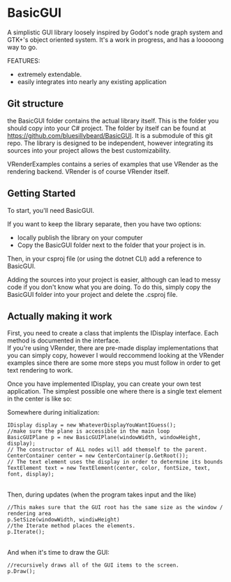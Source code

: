 # BasicGUI

A simplistic GUI library loosely inspired by Godot's node graph system and GTK+'s object oriented system.
It's a work in progress, and has a looooong way to go.

FEATURES: <br>
- extremely extendable. <br>
- easily integrates into nearly any existing application

## Git structure
the BasicGUI folder contains the actual library itself. This is the folder you should copy into your C# project.
The folder by itself can be found at https://github.com/bluesillybeard/BasicGUI. It is a submodule of this git repo.
The library is designed to be independent, however integrating its sources into your project allows the best customizability.

VRenderExamples contains a series of examples that use VRender as the rendering backend. VRender is of course VRender itself.

## Getting Started

To start, you'll need BasicGUI.<br>

If you want to keep the library separate, then you have two options:
- locally publish the library on your computer
- Copy the BasicGUI folder next to the folder that your project is in.

Then, in your csproj file (or using the dotnet CLI) add a reference to BasicGUI.

Adding the sources into your project is easier, although can lead to messy code if you don't know what you are doing. To do this, simply copy the BasicGUI folder into your project and delete the .csproj file.

## Actually making it work

First, you need to create a class that implents the IDisplay interface. Each method is documented in the interface.<br>
If you're using VRender, there are pre-made display implementations that you can simply copy, 
however I would reccommend looking at the VRender examples since there are some more steps you must follow
in order to get text rendering to work.

Once you have implemented IDisplay, you can create your own test application. The simplest possible one where there is a single text element in the center is like so:

Somewhere during initialization:<br>
```
IDisplay display = new WhateverDisplayYouWantIGuess();
//make sure the plane is accessible in the main loop
BasicGUIPlane p = new BasicGUIPlane(windowWidth, windowHeight, display);
// The constructor of ALL nodes will add themself to the parent.
CenterContainer center = new CenterContainer(p.GetRoot());
// The text element uses the display in order to determine its bounds
TextElement text = new TextElement(center, color, fontSize, text, font, display);
```
<br>
Then, during updates (when the program takes input and the like)

```
//This makes sure that the GUI root has the same size as the window / rendering area
p.SetSize(windowWidth, windiwHeight)
//the Iterate method places the elements.
p.Iterate();
```
<br>
And when it's time to draw the GUI:

```
//recursively draws all of the GUI items to the screen.
p.Draw();
```

